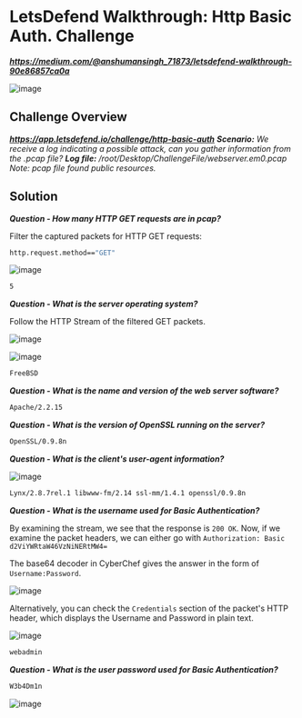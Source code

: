 # LetsDefend Walkthrough: Http Basic Auth. Challenge
***https://medium.com/@anshumansingh_71873/letsdefend-walkthrough-90e86857ca0a***

![image](https://github.com/user-attachments/assets/0c66879d-4235-48e4-a6fd-8b6f579f77c9)

## Challenge Overview
***https://app.letsdefend.io/challenge/http-basic-auth***
***Scenario:** We receive a log indicating a possible attack, can you gather information from the .pcap file?*
***Log file:** /root/Desktop/ChallengeFile/webserver.em0.pcap*
*Note: pcap file found public resources.*

## Solution
***Question - How many HTTP GET requests are in pcap?***

Filter the captured packets for HTTP GET requests:

```bash
http.request.method=="GET"
```

![image](https://github.com/user-attachments/assets/9fbb398f-30f3-4047-894f-4fce0b162f89)

```bash
5
```

***Question - What is the server operating system?***

Follow the HTTP Stream of the filtered GET packets.

![image](https://github.com/user-attachments/assets/6df0d23e-dcb1-48c7-a117-e3cde88d6b4e)

![image](https://github.com/user-attachments/assets/41a97539-79ff-4c4e-a0e1-f1701226d9de)

```bash
FreeBSD
```

***Question - What is the name and version of the web server software?***

```bash
Apache/2.2.15
```

***Question - What is the version of OpenSSL running on the server?***

```bash
OpenSSL/0.9.8n
```

***Question - What is the client's user-agent information?***

![image](https://github.com/user-attachments/assets/42518ded-6b5f-4ebb-9094-fc4c7f0e2804)

```bash
Lynx/2.8.7rel.1 libwww-fm/2.14 ssl-mm/1.4.1 openssl/0.9.8n
```

***Question - What is the username used for Basic Authentication?***

By examining the stream, we see that the response is `200 OK`. Now, if we examine the packet headers, we can either go with `Authorization: Basic d2ViYWRtaW46VzNiNERtMW4=`

The base64 decoder in CyberChef gives the answer in the form of `Username:Password`.

![image](https://github.com/user-attachments/assets/100e54e4-421b-4520-91c8-84374fefe735)

Alternatively, you can check the `Credentials` section of the packet's HTTP header, which displays the Username and Password in plain text.


![image](https://github.com/user-attachments/assets/130e9701-db2b-449e-9dd6-797d90934322)

```bash
webadmin
```

***Question - What is the user password used for Basic Authentication?***

```bash
W3b4Dm1n
```

![image](https://github.com/user-attachments/assets/39d031f3-f6ef-4e11-9f8c-b870d7ce2f17)
